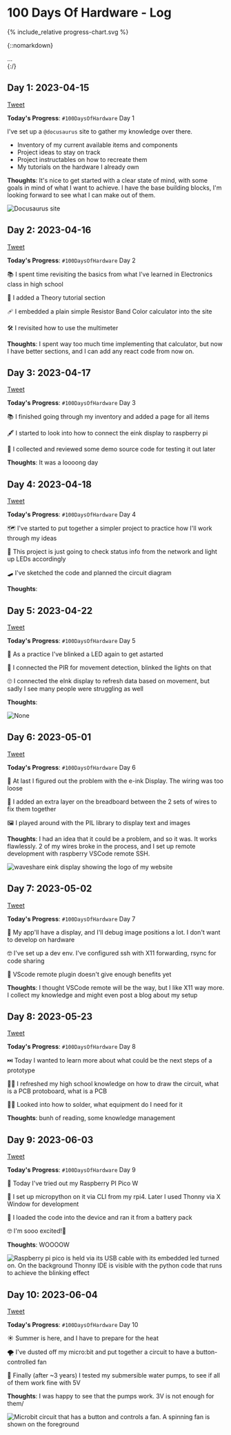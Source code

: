 # 100 Days Of Hardware - Log

{% include_relative progress-chart.svg %}

{::nomarkdown}
<div id="tooltip">...</div>
<script>
{% include_relative progress-chart-tooltip.js %}
</script>
<style>
{% include_relative progress-chart-tooltip.css %}
</style>
{:/}

## Day 1: 2023-04-15

[Tweet](https://twitter.com/BudavariMatyas/status/1647243754212933633)

**Today's Progress**: `#100DaysOfHardware` Day 1

I've set up a `@docusaurus`  site to gather my knowledge over there.

- Inventory of my current available items and components
- Project ideas to stay on track
- Project instructables on how to recreate them
- My tutorials on the hardware I already own

**Thoughts**: It's nice to get started with a clear state of mind, with some goals in mind of what I want to achieve. I have the base building blocks, I'm looking forward to see what I can make out of them.

![Docusaurus site](assets/day-1.jpg)

## Day 2: 2023-04-16

[Tweet](https://twitter.com/BudavariMatyas/status/1647537684133412865)

**Today's Progress**: `#100DaysOfHardware` Day 2

📚 I spent time revisiting the basics from what I've learned in Electronics class in high school

🧠 I added a Theory tutorial section

🩹 I embedded a plain simple Resistor Band Color calculator into the site

🛠️ I revisited how to use the multimeter

**Thoughts**: I spent way too much time implementing that calculator, but now I have better sections, and I can add any react code from now on.

## Day 3: 2023-04-17

[Tweet](https://twitter.com/BudavariMatyas/status/1648073274457309187)

**Today's Progress**: `#100DaysOfHardware` Day 3

📚 I finished going through my inventory and added a page for all items

🖋️ I started to look into how to connect the eink display to raspberry pi

💾 I collected and reviewed some demo source code for testing it out later

**Thoughts**: It was a loooong day

## Day 4: 2023-04-18

[Tweet](https://twitter.com/BudavariMatyas/status/1648403408741707777)

**Today's Progress**: `#100DaysOfHardware` Day 4

🗺️ I've started to put together a simpler project to practice how I'll work through my ideas

🚦 This project is just going to check status info from the network and light up LEDs accordingly

🛹 I've sketched the code and planned the circuit diagram

**Thoughts**:

## Day 5: 2023-04-22

[Tweet](https://twitter.com/BudavariMatyas/status/1649884631582253059)

**Today's Progress**: `#100DaysOfHardware` Day 5

🚨  As a practice I've blinked a LED again to get astarted

👋 I connected the PIR for movement detection, blinked the lights on that

🙄 I connected the eInk display to refresh data based on movement, but sadly I see many people were struggling as well

**Thoughts**:

![None](assets/day-5.jpg)

## Day 6: 2023-05-01

[Tweet](https://twitter.com/BudavariMatyas/status/1653026148110958594)

**Today's Progress**: `#100DaysOfHardware` Day 6

🔧 At last I figured out the problem with the e-ink Display. The wiring was too loose

🍞 I added an extra layer on the breadboard between the 2 sets of wires to fix them together

🖼️ I played around with the PIL library to display text and images

**Thoughts**: I had an idea that it could be a problem, and so it was. It works flawlessly. 2 of my wires broke in the process, and I set up remote development with raspberry VSCode remote SSH.

![waveshare eink display showing the logo of my website](assets/day-6.jpg)

## Day 7: 2023-05-02

[Tweet](https://twitter.com/BudavariMatyas/status/1653282990426927105)

**Today's Progress**: `#100DaysOfHardware` Day 7

📏 My app'll have a display, and I'll debug image positions a lot. I don't want to develop on hardware

🤓 I've set up a dev env. I've configured ssh with X11 forwarding, rsync for code sharing

🎁 VScode remote plugin doesn't give enough benefits yet

**Thoughts**: I thought VSCode remote will be the way, but I like X11 way more. I collect my knowledge and might even post a blog about my setup

## Day 8: 2023-05-23

[Tweet](https://twitter.com/BudavariMatyas/status/1661067193872793621)

**Today's Progress**: `#100DaysOfHardware` Day 8

⏭️ Today I wanted to learn more about what could be the next steps of a prototype

👨‍🎓 I refreshed my high school knowledge on how to draw the circuit, what is a PCB protoboard, what is a PCB

👨‍🔧 Looked into how to solder, what equipment do I need for it

**Thoughts**: bunh of reading, some knowledge management

## Day 9: 2023-06-03

[Tweet](https://twitter.com/BudavariMatyas/status/1665079614996205568)

**Today's Progress**: `#100DaysOfHardware` Day 9 

🍓 Today I've tried out my Raspberry PI Pico W  

🐍 I set up micropython on it via CLI from my rpi4. Later I used Thonny via X Window for development

🔋 I loaded the code into the device and ran it from a battery pack

🤓 I'm sooo excited!🤩

**Thoughts**: WOOOOW

![Raspberry pi pico is held via its USB cable with its embedded led turned on. On the background Thonny IDE is visible with the python code that runs to achieve the blinking effect](assets/day-9.jpg)

## Day 10: 2023-06-04

[Tweet](https://twitter.com/BudavariMatyas/status/1665431026263379970)

**Today's Progress**: `#100DaysOfHardware` Day 10

☀️ Summer is here, and I have to prepare for the heat

🌪️ I've dusted off my micro:bit and put together a circuit to have a button-controlled fan

🌊 Finally (after ~3 years) I tested my submersible water pumps, to see if all of them work fine with 5V

**Thoughts**: I was happy to see that the pumps work. 3V is not enough for them/

![Microbit circuit that has a button and controls a fan. A spinning fan is shown on the foreground](assets/day-10.jpg)
